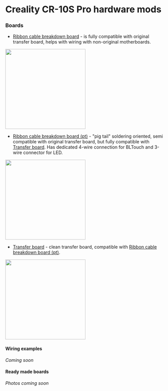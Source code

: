 # Creality CR-10S Pro hardware mods
### Boards
* [Ribbon cable breakdown board](RibbonCable_MB_BreakdownBoard/) - is fully compatible with original transfer board, helps with wiring with non-original motherboards.
<img src="https://raw.githubusercontent.com/darknode/cr-10s-pro-mods/master/RibbonCable_MB_BreakdownBoard/images/top.png" width="250">

* [Ribbon cable breakdown board (pt)](RibbonCable_MB_BreakdownBoard_pt/) - "pig tail" soldering oriented, semi compatible with original transfer board, but fully compatible with [Transfer board](Transfer_Board/). Has dedicated 4-wire connection for BLTouch and 3-wire connector for LED.
<img src="https://raw.githubusercontent.com/darknode/cr-10s-pro-mods/master/RibbonCable_MB_BreakdownBoard_pt/images/top.png" width="250">

* [Transfer board](Transfer_Board/) - clean transfer board, compatible with [Ribbon cable breakdown board (pt)](RibbonCable_MB_BreakdownBoard_pt/).
<img src="https://raw.githubusercontent.com/darknode/cr-10s-pro-mods/master/Transfer_Board/images/top.png" width="250">

#### Wiring examples
*Coming soon*

#### Ready made boards
*Photos coming soon*
